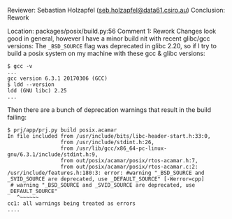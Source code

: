 Reviewer: Sebastian Holzapfel (seb.holzapfel@data61.csiro.au)
Conclusion: Rework

Location: packages/posix/build.py:56
Comment 1: Rework
Changes look good in general, however I have a minor build nit with recent glibc/gcc versions:
The `_BSD_SOURCE` flag was deprecated in glibc 2.20, so if I try to build a posix system on my machine with these gcc & glibc versions:

    $ gcc -v
    ...
    gcc version 6.3.1 20170306 (GCC)
    $ ldd --version
    ldd (GNU libc) 2.25
    ...

Then there are a bunch of deprecation warnings that result in the build failing:

    $ prj/app/prj.py build posix.acamar
    In file included from /usr/include/bits/libc-header-start.h:33:0,
                     from /usr/include/stdint.h:26,
                     from /usr/lib/gcc/x86_64-pc-linux-gnu/6.3.1/include/stdint.h:9,
                     from out/posix/acamar/posix/rtos-acamar.h:7,
                     from out/posix/acamar/posix/rtos-acamar.c:2:
    /usr/include/features.h:180:3: error: #warning "_BSD_SOURCE and _SVID_SOURCE are deprecated, use _DEFAULT_SOURCE" [-Werror=cpp]
     # warning "_BSD_SOURCE and _SVID_SOURCE are deprecated, use _DEFAULT_SOURCE"
       ^~~~~~~
    cc1: all warnings being treated as errors
    ....
